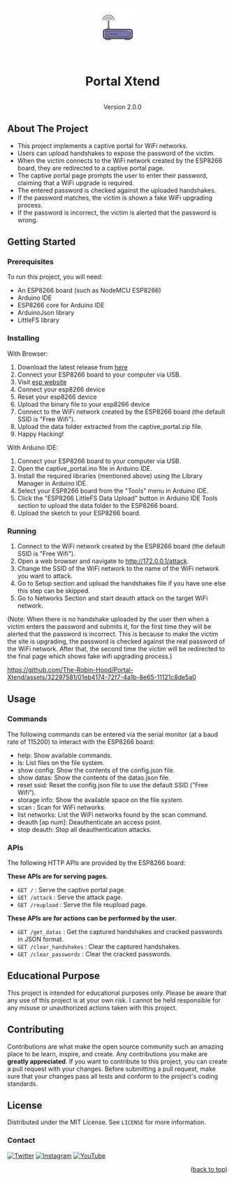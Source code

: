 <div id="top"></div>

<!-- PROJECT LOGO -->
<div id="user-content-toc"  align="center">
  <img src="/captive_portal/data/png/router.png" alt="Logo">
  <ul>
    <summary><h1 style="display: inline-block;">Portal Xtend </h1></summary>
    <p align="center">Version 2.0.0</p>
  </ul>
</div>

<!-- ABOUT THE PROJECT -->
## About The Project
- This project implements a captive portal for WiFi networks.
- Users can upload handshakes to expose the password of the victim.
- When the victim connects to the WiFi network created by the ESP8266 board, they are redirected to a captive portal page.
- The captive portal page prompts the user to enter their password, claiming that a WiFi upgrade is required.
- The entered password is checked against the uploaded handshakes.
- If the password matches, the victim is shown a fake WiFi upgrading process.
- If the password is incorrect, the victim is alerted that the password is wrong.

<!-- GETTING STARTED -->
## Getting Started
### Prerequisites

To run this project, you will need:

- An ESP8266 board (such as NodeMCU ESP8266)
- Arduino IDE
- ESP8266 core for Arduino IDE
- ArduinoJson library
- LittleFS library

### Installing
With Browser:
1. Download the latest release from [here](https://github.com/The-Robin-Hood/Portal-Xtend/releases/tag/v2.0.0)
2. Connect your ESP8266 board to your computer via USB.
3. Visit [esp website](https://esp.huhn.me/)
4. Connect your esp8266 device
5. Reset your esp8266 device
6. Upload the binary file to your esp8266 device
7. Connect to the WiFi network created by the ESP8266 board (the default SSID is "Free Wifi").
8. Upload the data folder extracted from the captive_portal.zip file.
9. Happy Hacking!

With Arduino IDE:
1. Connect your ESP8266 board to your computer via USB.
2. Open the captive_portal.ino file in Arduino IDE.
3. Install the required libraries (mentioned above) using the Library Manager in Arduino IDE.
4. Select your ESP8266 board from the "Tools" menu in Arduino IDE.
5. Click the "ESP8266 LittleFS Data Upload" button in Arduino IDE Tools section to upload the data folder to the ESP8266 board.
6. Upload the sketch to your ESP8266 board.

### Running
1. Connect to the WiFi network created by the ESP8266 board (the default SSID is "Free Wifi").
2. Open a web browser and navigate to http://172.0.0.1/attack.
3. Change the SSID of the WiFi network to the name of the WiFi network you want to attack.
4. Go to Setup section and upload the handshakes file if you have one else this step can be skipped.
5. Go to Networks Section and start deauth attack on the target WiFi network.

(Note: When there is no handshake uploaded by the user then when a victim enters the password and submits it, for the first time they will be alerted that the password is incorrect. This is because to make the victim the site is upgrading, the password is checked against the real password of the WiFi network. After that, the second time the victim will be redirected to the final page which shows fake wifi upgrading process.)

https://github.com/The-Robin-Hood/Portal-Xtend/assets/32297581/01eb4174-72f7-4a1b-8e65-11121c8de5a0

## Usage
### Commands
The following commands can be entered via the serial monitor (at a baud rate of 115200) to interact with the ESP8266 board:

- help: Show available commands.
- ls: List files on the file system.
- show config: Show the contents of the config.json file.
- show datas: Show the contents of the datas.json file.
- reset ssid: Reset the config.json file to use the default SSID ("Free Wifi").
- storage info: Show the available space on the file system.
- scan : Scan for WiFi networks.
- list networks: List the WiFi networks found by the scan command.
- deauth [ap num]: Deauthenticate an access point.
- stop deauth: Stop all deauthentication attacks.

### APIs
The following HTTP APIs are provided by the ESP8266 board:

**These APIs are for serving pages.**
- `GET /` : Serve the captive portal page.
- `GET /attack` : Serve the attack page.
- `GET /reupload` : Serve the file reupload page.

**These APIs are for actions can be performed by the user.**
- `GET /get_datas` : Get the captured handshakes and cracked passwords in JSON format.
- `GET /clear_handshakes` : Clear the captured handshakes.
- `GET /clear_passwords` : Clear the cracked passwords.

## Educational Purpose
This project is intended for educational purposes only. Please be aware that any use of this project is at your own risk. I cannot be held responsible for any misuse or unauthorized actions taken with this project.

## Contributing
Contributions are what make the open source community such an amazing place to be learn, inspire, and create. Any contributions you make are **greatly appreciated**. If you want to contribute to this project, you can create a pull request with your changes. Before submitting a pull request, make sure that your changes pass all tests and conform to the project's coding standards.

<!-- LICENSE -->
## License

Distributed under the MIT License. See `LICENSE` for more information.

<!-- CONTACT -->
### Contact

[![Twitter][twitter-shield]][twitter-url] [![Instagram][instagram-shield]][instagram-url] [![YouTube][youtube-shield]][youtube-url] 


<p align="right">(<a href="#top">back to top</a>)</p>

<!-- MARKDOWN LINKS & IMAGES -->
[license-url]: https://github.com/The-Robin-Hood/portal-xtend/blob/master/LICENSE
[license-shield]: https://img.shields.io/github/license/The-Robin-Hood/dropit.svg
[youtube-shield]: https://img.shields.io/badge/-YouTube-red.svg?logo=youtube&colorB=red
[youtube-url]: https://www.youtube.com/@amsorry
[twitter-shield]: https://img.shields.io/badge/-Twitter-blue.svg?logo=twitter&colorB=blue
[twitter-url]: https://twitter.com/am5orry
[instagram-shield]: https://img.shields.io/badge/-Instagram-blue.svg?logo=instagram&colorB=purple
[instagram-url]: https://instagram.com/amsorry_offl
